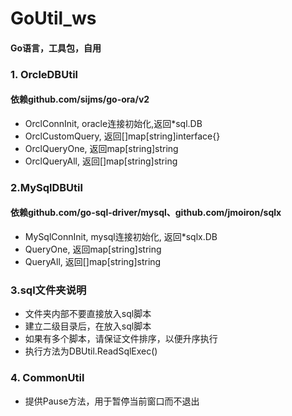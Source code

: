 # GoUtil_ws
#### Go语言，工具包，自用

### 1. OrcleDBUtil  
#### 依赖github.com/sijms/go-ora/v2  

* OrclConnInit, oracle连接初始化,返回*sql.DB  
* OrclCustomQuery, 返回[]map[string]interface{}  
* OrclQueryOne, 返回map[string]string  
* OrclQueryAll, 返回[]map[string]string

### 2.MySqlDBUtil
#### 依赖github.com/go-sql-driver/mysql、github.com/jmoiron/sqlx
* MySqlConnInit, mysql连接初始化, 返回*sqlx.DB
* QueryOne, 返回map[string]string
* QueryAll, 返回[]map[string]string

### 3.sql文件夹说明
* 文件夹内部不要直接放入sql脚本  
* 建立二级目录后，在放入sql脚本  
* 如果有多个脚本，请保证文件排序，以便升序执行  
* 执行方法为DBUtil.ReadSqlExec()

### 4. CommonUtil
* 提供Pause方法，用于暂停当前窗口而不退出



 